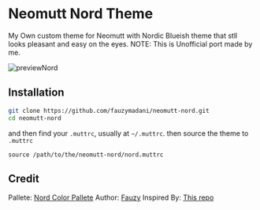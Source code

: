 # Neomutt Nord Theme
My Own custom theme for Neomutt with Nordic Blueish theme that stll looks pleasant and easy on the eyes.
NOTE: This is Unofficial port made by me.

![previewNord](https://github.com/user-attachments/assets/6d514847-2f1e-4082-bdd7-05bf6c018da9)

## Installation 
```bash
git clone https://github.com/fauzymadani/neomutt-nord.git
cd neomutt-nord
```

and then find your `.muttrc`, usually at `~/.muttrc`.
then source the theme to `.muttrc`
```muttrc
source /path/to/the/neomutt-nord/nord.muttrc
```
## Credit
Pallete: <a href="https://www.nordtheme.com/">Nord Color Pallete</a>
Author: <a href="https://github.com/fauzymadani/">Fauzy</a>
Inspired By: <a href="https://github.com/marcothms/mutt-nord">This repo</a>
